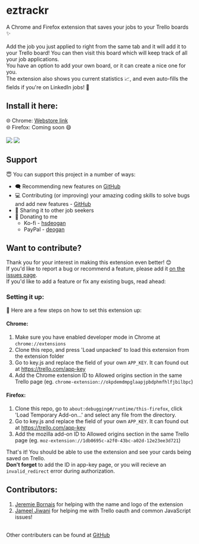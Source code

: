 # eztrackr
A Chrome and Firefox extension that saves your jobs to your Trello boards ✨
<br /><br />
Add the job you just applied to right from the same tab and it will add it to your Trello board! You can then visit this board which will keep track of all your job applications.
<br />
You have an option to add your own board, or it can create a nice one for you. 
<br />
The extension also shows you current statistics 📈, and even auto-fills the fields if you're on LinkedIn jobs! 🤩


## Install it here:
🌐 Chrome: <a href="https://chrome.google.com/webstore/detail/eztrackr/kdpbamlhffmfbgglmaedhopenkpgkfdg" target="_blank">Webstore link</a>
<br />
🌐 Firefox: Coming soon 😄
<br />
<br />
<span>
<img src="https://i.imgur.com/6qcSRTj.jpg" />
<img src="https://i.imgur.com/7Y9mzRd.png" />
</span>

## Support
😇 You can support this project in a number of ways: 
 - 🗨️ Recommending new features on [GitHub](https://github.com/HarshdipD/job-tracker/issues)
 - 💻 Contributing (or improving) your amazing coding skills to solve bugs and add new features - [GitHub](https://github.com/HarshdipD/job-tracker/)
 - 💬 Sharing it to other job seekers
 - 💖 Donating to me
    - Ko-fi - <a href="https://ko-fi.com/hsdeogan" target="_blank">hsdeogan</a>
    - PayPal - <a href="https://www.paypal.com/cgi-bin/webscr?cmd=_donations&business=ZBR894KSWNJPS&currency_code=CAD" target="_blank">deogan</a>

## Want to contribute?
Thank you for your interest in making this extension even better! 😊
<br />
If you'd like to report a bug or recommend a feature, please add it [on the issues page](https://github.com/HarshdipD/job-tracker/issues).
<br />
If you'd like to add a feature or fix any existing bugs, read ahead:

### Setting it up:
🔧 Here are a few steps on how to set this extension up:
#### Chrome: 
1. Make sure you have enabled developer mode in Chrome at `chrome://extensions`
2. Clone this repo, and press 'Load unpacked' to load this extension from the extension folder
3. Go to key.js and replace the field of your own `APP_KEY`. It can found out at https://trello.com/app-key
4. Add the Chrome extension ID to Allowed origins section in the same Trello page (eg. `chrome-extension://okpdemdmpglaapjpbdphmfhlfjbilbpc`)

#### Firefox:
1. Clone this repo, go to `about:debugging#/runtime/this-firefox`, click 'Load Temporary Add-on...' and select any file from the directory.
3. Go to key.js and replace the field of your own `APP_KEY`. It can found out at https://trello.com/app-key
4. Add the mozilla add-on ID to Allowed origins section in the same Trello page (eg. `moz-extension://1db0695c-a2f0-43bc-a02d-12e23ee3d721`)

That's it! You should be able to use the extension and see your cards being saved on Trello.<br />
<b>Don't forget</b> to add the ID in app-key page, or you will recieve an `invalid_redirect` error during authorization. 

## Contributors:
1. <a href="https://github.com/jere-mie">Jeremie Bornais</a> for helping with the name and logo of the extension
2. <a href="https://github.com/JameelJiwani">Jameel Jiwani</a> for helping me with Trello oauth and common JavaScript issues!
<br />
Other contributers can be found at <a href="https://github.com/HarshdipD/job-tracker">GitHub</a>

